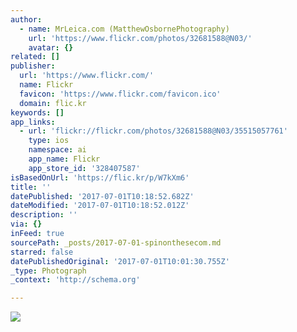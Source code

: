 ```yaml
---
author:
  - name: MrLeica.com (MatthewOsbornePhotography)
    url: 'https://www.flickr.com/photos/32681588@N03/'
    avatar: {}
related: []
publisher:
  url: 'https://www.flickr.com/'
  name: Flickr
  favicon: 'https://www.flickr.com/favicon.ico'
  domain: flic.kr
keywords: []
app_links:
  - url: 'flickr://flickr.com/photos/32681588@N03/35515057761'
    type: ios
    namespace: ai
    app_name: Flickr
    app_store_id: '328407587'
isBasedOnUrl: 'https://flic.kr/p/W7kXm6'
title: ''
datePublished: '2017-07-01T10:18:52.682Z'
dateModified: '2017-07-01T10:18:52.012Z'
description: ''
via: {}
inFeed: true
sourcePath: _posts/2017-07-01-spinonthesecom.md
starred: false
datePublishedOriginal: '2017-07-01T10:01:30.755Z'
_type: Photograph
_context: 'http://schema.org'

---
```

![](https://imgflo.herokuapp.com/graph/2b2431f8e7ba7b0/6c594342839ddd4bd6f54ca67d3e8bab/noop.jpg?input=https%3A%2F%2Ffarm5.staticflickr.com%2F4068%2F35515057761_0ea4b914fc_b.jpg)